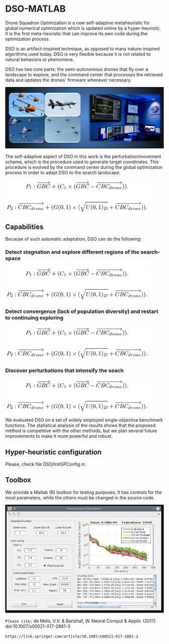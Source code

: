 # DSO-MATLAB

Drone Squadron Optimization is a new self-adaptive
metaheuristic for global numerical optimization which is updated online
by a hyper-heuristic. It is the first meta-heuristic that can improve 
its own code during the optimization process.

DSO is an artifact-inspired technique, as opposed
to many nature-inspired algorithms used today. DSO is
very flexible because it is not related to natural behaviors or  phenomena.

DSO has two core parts: the semi-autonomous drones that fly over a
landscape to explore, and the command center that processes the retrieved
data and updates the drones' firmware whenever necessary. 

![Images from the Internet](command_center.jpg)

The self-adaptive
aspect of DSO in this work is the perturbation/movement scheme, which
is the procedure used to generate target coordinates. This procedure
is evolved by the command center during the global optimization process
in order to adapt DSO to the search landscape. 

![Examples of perturbations](perturbations.jpg)

## Capabilities

Because of such automatic adaptation, DSO can do the following:

### Detect stagnation and explore different regions of the search-space

![Example of stagnation recovery](stagnation.jpg)

### Detect convergence (lack of population diversity) and restart to continuing exploring

![Example of restart](restart.jpg)

### Discover perturbations that intensify the seach

![Examples of intensification](intensification.jpg)

We evaluated DSO on
a set of widely employed single-objective benchmark functions. The
statistical analysis of the results shows that the proposed method
is competitive with the other methods, but we plan
several future improvements to make it more powerful and robust.


## Hyper-heuristic configuration

Please, check file DSO/InitGPConfig.m

## Toolbox

We provide a Matlab (R) toolbox for testing purposes. It has controls for the most
parameters, while the others must be changed in the source code.

![Toolbox](Toolbox.jpg)


`Please cite:`
de Melo, V.V. & Banzhaf, W. Neural Comput & Applic (2017). doi:10.1007/s00521-017-2881-3

`https://link.springer.com/article/10.1007/s00521-017-2881-3`







